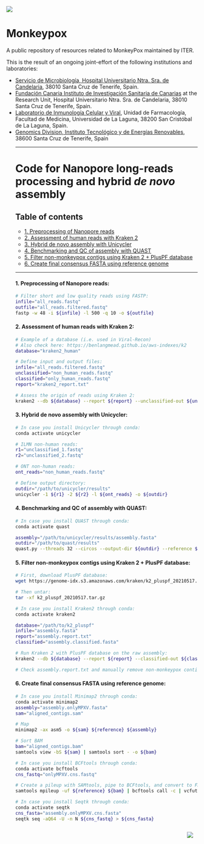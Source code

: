 <!-- ------------------ HEADER ------------------ -->
<!-- Developed and maintained by Genomics Division
<!-- of the Institute of Technology an Renewable Energy (ITER)
<!-- Tenerife, Canary Islands, SPAIN
<!-- See the "Contact us" section to collaborate with us to growth
<!-- this repository. ;=)

<!-- ------------------ SECTION ------------------ -->
<p align="left">
  <a href="https://github.com/genomicsITER/monkeypox" title="Instituto Tecnológico y de Energ&iacute;as Renovables (ITER) / Institute of Technology and Renewable Energy (ITER)">
    <img src="https://github.com/genomicsITER/monkeypox/blob/main/images/logos_GH.png" width="auto" /> 
      </a>
</p>

# Monkeypox
A public repository of resources related to MonkeyPox maintained by ITER.

This is the result of an ongoing joint-effort of the following institutions and laboratories:
<ul>
 <li><a href="https://www3.gobiernodecanarias.org/sanidad/scs/organica.jsp?idCarpeta=10b3ea46-541b-11de-9665-998e1388f7ed">Servicio de Microbiología, Hospital Universitario Ntra. Sra. de Candelaria</a>, 38010 Santa Cruz de Tenerife, Spain.</li>
 <li><a href="https://fciisc.org/">Fundación Canaria Instituto de Investigación Sanitaria de Canarias</a> at the Research Unit, Hospital Universitario Ntra. Sra. de Candelaria</a>, 38010 Santa Cruz de Tenerife, Spain.</li>
 <li><a href="https://portalciencia.ull.es/grupos/6361/detalle">Laboratorio de Inmunología Celular y Viral</a>, Unidad de Farmacología, Facultad de Medicina, Universidad de La Laguna, 38200 San Cristóbal de La Laguna, Spain.</li>
 <li><a href="https://www.iter.es/areas/area-genomica/">Genomics Division, Instituto Tecnológico y de Energías Renovables</a>, 38600 Santa Cruz de Tenerife, Spain

<hr>
<!-- ------------------ SECTION ------------------ -->

# Code for Nanopore long-reads processing and hybrid *de novo* assembly #
## Table of contents ##
<ul>
<li><a href="#1">1. Preprocessing of Nanopore reads</a></li>
<li><a href="#2">2. Assessment of human reads with Kraken 2</a></li>
<li><a href="#3">3. Hybrid de novo assembly with Unicycler</a></li>
<li><a href="#4">4. Benchmarking and QC of assembly with QUAST</a></li>
<li><a href="#5">5. Filter non-monkeypox contigs using Kraken 2 + PlusPF database</a></li>
<li><a href="#6">6. Create final consensus FASTA using reference genome</a></li>
</ul>

<hr>
  
<a name="1"></a>
#### 1. Preprocessing of Nanopore reads:
```Bash
# Filter short and low quality reads using FASTP:
infile="all_reads.fastq"
outfile="all_reads.filtered.fastq"
fastp -w 48 -i ${infile} -l 500 -q 10 -o ${outfile}
```

<a name="2"></a>
#### 2. Assessment of human reads with Kraken 2:
```Bash
# Example of a database (i.e. used in Viral-Recon)
# Also check here: https://benlangmead.github.io/aws-indexes/k2
database="kraken2_human"

# Define input and output files:
infile="all_reads.filtered.fastq"
unclassified="non_human_reads.fastq"
classified="only_human_reads.fastq"
report="kraken2_report.txt"

# Assess the origin of reads using Kraken 2:
kraken2 --db ${database} --report ${report} --unclassified-out ${unclassified} --classified-out ${classified} ${infile}
```

<a name="3"></a>
#### 3. Hybrid de novo assembly with Unicycler:
```Bash
# In case you install Unicycler through conda:
conda activate unicycler

# ILMN non-human reads:
r1="unclassified_1.fastq"
r2="unclassified_2.fastq"

# ONT non-human reads:
ont_reads="non_human_reads.fastq"

# Define output directory:
outdir="/path/to/unicycler/results"
unicycler -1 ${r1} -2 ${r2} -l ${ont_reads} -o ${outdir}
```

<a name="4"></a>
#### 4. Benchmarking and QC of assembly with QUAST:
```Bash
# In case you install QUAST through conda:
conda activate quast

assembly="/path/to/unicycler/results/assembly.fasta"
outdir="/path/to/quast/results"
quast.py --threads 32 --circos --output-dir ${outdir} --reference ${reference} --labels raw_assembly ${assembly}
```

<a name="5"></a>
#### 5. Filter non-monkeypox contigs using Kraken 2 + PlusPF database:
```Bash
# First, download PlusPF database:
wget https://genome-idx.s3.amazonaws.com/kraken/k2_pluspf_20210517.tar.gz

# Then untar:
tar -xf k2_pluspf_20210517.tar.gz

# In case you install Kraken2 through conda:
conda activate kraken2

database="/path/to/k2_pluspf"
infile="assembly.fasta"
report="assembly.report.txt"
classified="assembly.classified.fasta"

# Run Kraken 2 with PlusPF database on the raw assembly:
kraken2 --db ${database} --report ${report} --classified-out ${classified} ${infile}

# Check assembly.report.txt and manually remove non-monkeypox contigs from the raw assembly.
```

<a name="6"></a>
#### 6. Create final consensus FASTA using reference genome:
```Bash
# In case you install Minimap2 through conda:
conda activate minimap2
assembly="assembly.onlyMPXV.fasta"
sam="aligned_contigs.sam"

# Map
minimap2 -ax asm5 -o ${sam} ${reference} ${assembly}

# Sort BAM
bam="aligned_contigs.bam"
samtools view -bS ${sam} | samtools sort - -o ${bam}

# In case you install BCFtools through conda:
conda activate bcftools
cns_fastq="onlyMPXV.cns.fastq"

# Create a pileup with SAMtools, pipe to BCFtools, and convert to FASTA
samtools mpileup -uf ${reference} ${bam} | bcftools call -c | vcfutils.pl vcf2fq > ${cns_fastq}

# In case you install Seqtk through conda:
conda activate seqtk
cns_fasta="assembly.onlyMPXV.cns.fasta"
seqtk seq -aQ64 -U -n N ${cns_fastq} > ${cns_fasta}
```

<p align="right">
  <a href="#Monkeypox" title="Up">
    <img src="https://github.com/genomicsITER/monkeypox/blob/main/images/home-icon.png" style="float: right; margin: 10px; padding: 2px;" />
  </a>
</p>
